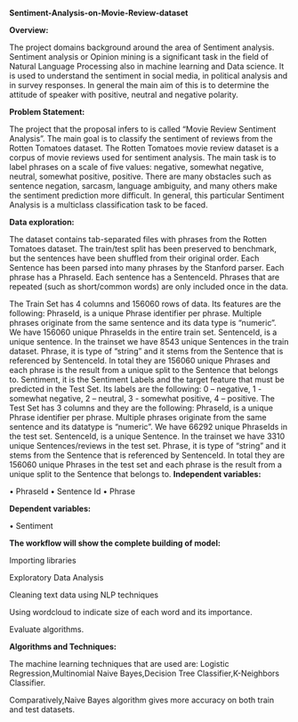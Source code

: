 **Sentiment-Analysis-on-Movie-Review-dataset**

**Overview:**

The project domains background around the area of Sentiment analysis. Sentiment analysis or Opinion mining is a significant task in the field of Natural Language Processing also in machine learning and Data science. It is used to understand the sentiment in social media, in political analysis and in survey responses. In general the main aim of this is to determine the attitude of speaker with positive, neutral and negative polarity.

**Problem Statement:**

The project that the proposal infers to is called “Movie Review Sentiment Analysis”. The main goal is to classify the sentiment of reviews from the Rotten Tomatoes dataset. The Rotten Tomatoes movie review dataset is a corpus of movie reviews used for sentiment analysis. The main task is to label phrases on a scale of five values: negative, somewhat negative, neutral, somewhat positive, positive. There are many obstacles such as sentence negation, sarcasm, language ambiguity, and many others make the sentiment prediction more difficult. In general, this particular Sentiment Analysis is a multiclass classification task to be faced.

**Data exploration:**

The dataset contains tab-separated files with phrases from the Rotten Tomatoes dataset. The train/test split has been preserved to benchmark, but the sentences have been shuffled from their original order. Each Sentence has been parsed into many phrases by the Stanford parser. Each phrase has a PhraseId. Each sentence has a SentenceId. Phrases that are repeated (such as short/common words) are only included once in the data.

The Train Set has 4 columns and 156060 rows of data. Its features are the following:
PhraseId, is a unique Phrase identifier per phrase. Multiple phrases originate from the same sentence and its data type is “numeric”. We have 156060 unique PhraseIds in the entire train set.
SentenceId, is a unique sentence. In the trainset we have 8543 unique Sentences in the train dataset.
Phrase, it is type of “string” and it stems from the Sentence that is referenced by SentenceId. In total they are 156060 unique Phrases and each phrase is the result from a unique split to the Sentence that belongs to.
Sentiment, it is the Sentiment Labels and the target feature that must be predicted in the Test Set. Its labels are the following: 0 – negative, 1 - somewhat negative, 2 – neutral, 3 - somewhat positive, 4 – positive.
The Test Set has 3 columns and they are the following:
PhraseId, is a unique Phrase identifier per phrase. Multiple phrases originate from the same sentence and its datatype is “numeric”. We have 66292 unique PhraseIds in the test set.
SentenceId, is a unique Sentence. In the trainset we have 3310 unique Sentences/reviews in the test set.
Phrase, it is type of “string” and it stems from the Sentence that is referenced by SentenceId. In total they are 156060 unique Phrases in the test set and each phrase is the result from a unique split to the Sentence that belongs to.
**Independent variables:**

• PhraseId • Sentence Id • Phrase

**Dependent variables:**

• Sentiment

**The workflow will show the complete building of model:**

Importing libraries

Exploratory Data Analysis

Cleaning text data using NLP techniques

Using wordcloud to indicate size of each word and its importance.

Evaluate algorithms.

**Algorithms and Techniques:**

The machine learning techniques that are used are:
Logistic Regression,Multinomial Naive Bayes,Decision Tree Classifier,K-Neighbors Classifier.

Comparatively,Naive Bayes algorithm gives more accuracy on both train and test datasets.
